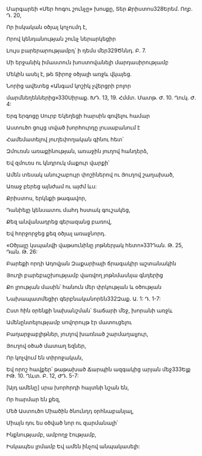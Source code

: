 Մարգարեի «Մեր հոգու շունչը» խոսքը, Տեր Քրիստոս328Երեմ. Ողբ. Դ. 20,


Որ իսկական օծյալ կոչումդ է,


Որով կենդանության շունչ ներարկեցիր


Լույս բարերարությամբդ՝ ի դեմս մեր329Ծննդ. Բ. 7.


Մի երջանիկ իմաստուն խոստովանելի մարդասիրությամբ


Մեկին ասել է, թե Տիրոջ օծյալի առջև վկայեց.


Նորից ավետեց «Անգամ կոշիկ չվերցրի բոլոր


մարմնեղեններից»330Սիրաք. ԽԴ. 13, 19. Հմմտ. Մատթ. Ժ. 10. Ղուկ. Ժ. 4:


Երգ երգոցը Սուրբ Եկեղեցի հարսին գովելու համար


Աստուծո ցույց տված խորհուրդը լուսաբանում է


Համեմատելով յուղեփողական գինու հետ՝


Զմուռսն առաքինության, առաջին յուղով հանդերձ,


Եվ զմուռս ու կնդրուկ մաքուր վարքի՝


Ամեն տեսակ անուշաբույր փոշիներով ու Յուղով շաղախած,


Առաջ բերեց այնժամ ու այժմ ևս:


Քրիստոս, երկնքի թագավոր,


Դանիելը կենսատու մահդ հստակ գուշակեց,


Քեզ անվանադրեց գերազանց բառով,


Եվ հորջորջեց քեզ օծյալ առաջնորդ.


«Օծյալը կսպանվի վաթսունինը յոթներյակ հետո»331Դան. Թ. 25, Դան. Թ. 26:


Բարեքի որդի Ադովյան Զաքարիայի ճրագակիր աշտանակին


Յուղի բարեբաշխությամբ վառվող յոթնմասնյա գնդերից


Քո լրության մասին՝ հանուն մեր փրկության և օծության


Նախապատմեցիր գերբնականորեն332Զաք. Ա. 1: Դ. 1-7:


Ըստ հին օրենքի նախանշման՝ Տաճարի մեջ, խորանի առջև


Ամենընտելությամբ սովորույթ էր մատուցելու


Բաղարջաբլիթներ, յուղով խառնած շարմաղալյուր,


Յուղով օծած մատաղ եզներ,


Որ կոչվում են տիրոջական,


Եվ որոշ հավքեր՝ թաթախած Ճարպին ազգակից արյան մեջ333Ելք ԻԹ. 10. Ղևտ. Բ. 12, ԺԴ. 5-7:


[Այդ ամենը] սրա խորհրդի հայտնի նշան են,


Որ հարմար են քեզ,


Մեծ Աստուծո Միածին ծնունդդ օրհնաբանյալ,


Միայն դու ես օծված նոր ու զարմանալի՝


Ինքնությամբ, ամբողջ էությամբ,


Իսկապես լրմամբ Եվ ամեն ինչով անպակասելի: